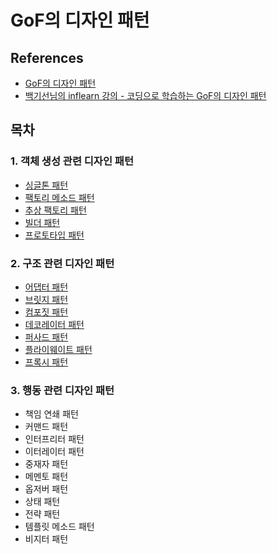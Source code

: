 # GoF의 디자인 패턴

## References
- [GoF의 디자인 패턴](http://www.yes24.com/Product/Goods/17525598)
- [백기선님의 inflearn 강의 - 코딩으로 학습하는 GoF의 디자인 패턴](https://www.inflearn.com/course/%EB%94%94%EC%9E%90%EC%9D%B8-%ED%8C%A8%ED%84%B4#)

## 목차
### 1. 객체 생성 관련 디자인 패턴
- [싱글톤 패턴](./contents/singleton.md)
- [팩토리 메소드 패턴](./contents/factory-method.md)
- [추상 팩토리 패턴](./contents/abstract-factory.md)
- [빌더 패턴](./contents/builder.md)
- [프로토타입 패턴](./contents/prototype.md)

### 2. 구조 관련 디자인 패턴
- [어댑터 패턴](./contents/adapter.md)
- [브릿지 패턴](./contents/bridge.md)
- [컴포짓 패턴](./contents/composite.md)
- [데코레이터 패턴](./contents/decorator.md)
- [퍼사드 패턴](./contents/facade.md)
- [플라이웨이트 패턴](./contents/flyweight.md)
- [프록시 패턴](./contents/proxy.md)

### 3. 행동 관련 디자인 패턴
- 책임 연쇄 패턴
- 커맨드 패턴
- 인터프리터 패턴
- 이터레이터 패턴
- 중재자 패턴
- 메멘토 패턴
- 옵저버 패턴
- 상태 패턴
- 전략 패턴
- 템플릿 메소드 패턴
- 비지터 패턴